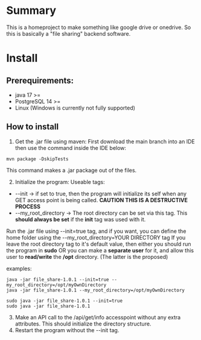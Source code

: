 # Summary
This is a homeproject to make something like google drive or onedrive.
So this is basically a "file sharing" backend software.

# Install
## Prerequirements:
- java 17 >=
- PostgreSQL 14 >=
- Linux (Windows is currently not fully supported)

## How to install
1. Get the .jar file using maven: First download the main branch into an IDE then use the command inside the IDE below:
```
mvn package -DskipTests
```
This command makes a .jar package out of the files.

2. Initialize the program:
Useable tags: 
- --init -> if set to true, then the program will initialize its self when any GET access point is being called. **CAUTION THIS IS A DESTRUCTIVE PROCESS**
- --my_root_directory -> The root directory can be set via this tag. This **should always be set** if the **init** tag was used with it.

Run the .jar file using --init=true tag, and if you want, you can define the home folder using the --my_root_directory=YOUR DIRECTORY tag
If you leave the root directory tag to it's default value, then either you should run the program in **sudo** OR you can make a **separate user** for it, and allow this user to **read/write** the **/opt** directory. (The latter is the proposed)

examples:
```
java -jar file_share-1.0.1 --init=true --my_root_directory=/opt/myOwnDirectory
java -jar file_share-1.0.1 --my_root_directory=/opt/myOwnDirectory
```
```
sudo java -jar file_share-1.0.1 --init=true
sudo java -jar file_share-1.0.1
```

3. Make an API call to the /api/get/info accesspoint without any extra attributes. This should initialize the directory structure.
4. Restart the program without the --init tag.
